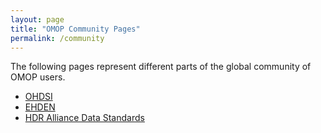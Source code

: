 ```yaml
---
layout: page
title: "OMOP Community Pages"
permalink: /community
---
```

The following pages represent different parts of the global community of OMOP users.
- [OHDSI](https://www.ohdsi.org/)
- [EHDEN](https://www.ehden.eu/)
- [HDR Alliance Data Standards](https://ukhealthdata.org/projects/data-standards-and-quality/)
